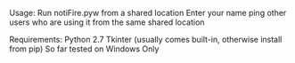 Usage:
    Run notiFire.pyw from a shared location
    Enter your name
    ping other users who are using it from the same shared location

Requirements:
    Python 2.7
    Tkinter (usually comes built-in, otherwise install from pip)
    So far tested on Windows Only
